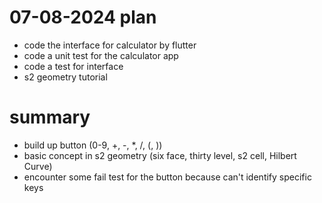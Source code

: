 # 07-08-2024 plan
- code the interface for calculator by flutter
- code a unit test for the calculator app
- code a test for interface
- s2 geometry tutorial

# summary
- build up button (0-9, +, -, *, /, (, ))
- basic concept in s2 geometry (six face, thirty level, s2 cell, Hilbert Curve)
- encounter some fail test for the button because can't identify specific keys